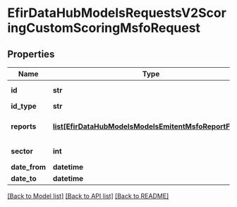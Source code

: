 # EfirDataHubModelsRequestsV2ScoringCustomScoringMsfoRequest

## Properties
Name | Type | Description | Notes
------------ | ------------- | ------------- | -------------
**id** | **str** | Идентификатор компании - INN или OGRN | 
**id_type** | **str** | Тип идентификатора - INN,OGRN | 
**reports** | [**list[EfirDataHubModelsModelsEmitentMsfoReportFields]**](EfirDataHubModelsModelsEmitentMsfoReportFields.md) | Массив отчётности по структуре ответа метода /v2/Emitent/{code}/MSFOReport(Ext) | 
**sector** | **int** | Id сектора компании из метода /Dictionary/MarketSectors | 
**date_from** | **datetime** | Дата начала периода отчётности | 
**date_to** | **datetime** | Дата конца периода отчётности | 

[[Back to Model list]](../README.md#documentation-for-models) [[Back to API list]](../README.md#documentation-for-api-endpoints) [[Back to README]](../README.md)

